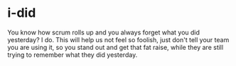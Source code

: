 # i-did
You know how scrum rolls up and you always forget what you did yesterday? I do. This will help us not feel so foolish, just don't tell your team you are using it, so you stand out and get that fat raise, while they are still trying to remember what they did yesterday.
